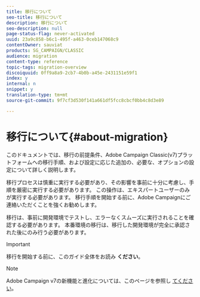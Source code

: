 ```yaml
---
title: 移行について
seo-title: 移行について
description: 移行について
seo-description: null
page-status-flag: never-activated
uuid: 23a9c858-b6c1-495f-a463-0ceb147068c9
contentOwner: sauviat
products: SG_CAMPAIGN/CLASSIC
audience: migration
content-type: reference
topic-tags: migration-overview
discoiquuid: 0ff9a8a9-2cb7-4b0b-a45e-2431151e59f1
index: y
internal: n
snippet: y
translation-type: tm+mt
source-git-commit: 9f7cf3d530f141a661df5fcc8cbcf0bb4c8d3e89

---
```



# 移行について{#about-migration}

このドキュメントでは、移行の前提条件、Adobe Campaign Classic(v7)プラットフォームへの移行手順、および設定に応じた追加の、必要な、オプションの設定について詳しく説明します。

移行プロセスは慎重に実行する必要があり、その影響を事前に十分に考慮し、手順を厳密に実行する必要があります。 この操作は、エキスパートユーザーのみが実行する必要があります。 移行手順を開始する前に、Adobe Campaignにご連絡いただくことを強くお勧めします。

移行は、事前に開発環境でテストし、エラーなくスムーズに実行されることを確認する必要があります。 本番環境の移行は、移行した開発環境が完全に承認された後にのみ行う必要があります。

>[!IMPORTANT]
>
>移行を開始する前に、このガイド全体をお読み **ください**。

>[!NOTE]
>
>Adobe Campaign v7の新機能と進化については、このページを参照し [てください](https://docs.campaign.adobe.com/doc/AC/en/RN.html)。
